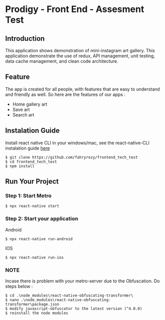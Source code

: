 # Prodigy - Front End - Assesment Test

## Introduction
This application shows demonstration of mini-instagram art gallery. This application demonstrate the use of redux, API management, unit testing, data cache management, and clean code architecture.

## Feature
The app is created for all people, with features that are easy to understand and friendly as well. So here are the features of our apps :
- Home gallery art
- Save art
- Search art

## Instalation Guide
Install react native CLI in your windows/mac, see the react-native-CLI instalation guide [here](https://reactnative.dev/docs/environment-setup)

```
$ git clone https://github.com/fahryrozy/frontend_tech_test
$ cd frontend_tech_test
$ npm install

```

## Run Your Project

### Step 1: Start Metro
```
$ npx react-native start
```

### Step 2: Start your application
Android

```
$ npx react-native run-android
```

IOS

```
$ npx react-native run-ios
```

### NOTE
Incase there is problem with your metro-server due to the Obfuscation.
Do steps below : 
```
$ cd .\node_modules\react-native-obfuscating-transformer\
$ nano .\node_modules\react-native-obfuscating-transformer\package.json
$ modify javascript-obfuscator to the latest version (^4.0.0) 
$ reinstall the node modules
```
